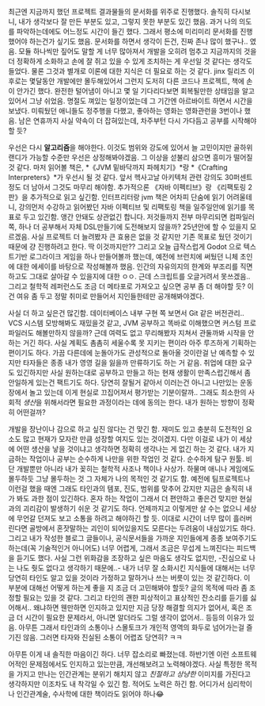 최근엔 지금까지 했던 프로젝트 결과물들의 문서화를 위주로 진행했다. 솔직히 다시보니, 내가 생각보다 잘 만든 부분도 있고, 그렇지 못한 부분도 있긴 했음. 과거 나의 의도를 파악하는데에도 어느정도 시간이 들긴 했다. 그래서 평소에 미리미리 문서화를 진행했어야 하는건가 싶기도 했음. 문서화를 하면서 생각이 든건, 진짜 존나 많이 했구나.. 였음. 모듈 하나씩만 짚어도 말할 게 너무 많아져서 개발을 오히려 멈추고 지금까지의 것을 더 정확하게 소화하고 손에 잘 쥐고 있을 수 있게 조치하는 게 우선일 것 같다는 생각도 들었다. 물론 그것과 별개로 이론에 대한 지식은 더 필요로 하는 것 같다. jinx 릴리즈 이후로는 몇달동안 개발에만 몰두해있어서 그런지 도저히 다른 코드나 프로젝트, 책에 손이 안가긴 했다. 완전한 털어냄이 아니고 몇 일 기다리다보면 회복될만한 상태임을 알고 있어서 그냥 쉬었음. 명절도 껴있는 일정이었는데 그 기간엔 아르바이트 하면서 시간을 보냈다. 미뤄뒀던 애니들도 정주행을 다했고, 좋아하는 영화는 영화관런을 3번이나 했음. 남은 연휴까지 사실 약속이 더 잡혀있는데, 차주부턴 다시 가다듬고 공부를 시작해야 할 듯?

 우선은 다시 **알고리즘**을 해야한다. 이것도 범위와 강도에 있어서 늘 고민이지만 골하위랜디가 가능할 수준만 우선은 상정해봐야겠음. 그 이상을 섣불리 삼으면 흥미가 떨어질 것 같다. 마저 읽어볼 책은, *《JVM 밑바닥까지 파헤치기》*랑 *《Crafting Interpreters》*가 우선시 될 것 같다. 앞서 헥사고날 아키텍처 관련 강의도 30퍼센트정도 더 남아서 그것도 마무리 해야함. 추가적으론 《자바 이펙티브》랑 《리팩토링 2판》을 추가적으로 읽고 싶긴함. 인터프리터랑 jvm 책은 어차피 단숨에 읽기 어려울테니, 강의먼저 수강하고 읽어봤던 자바 이펙티브 및 리팩토링 책을 일주일안에 읽기를 목표로 두고 있긴함. 앵간 안돼도 상관없긴 합니다. 저것들까지 전부 마무리되면 컴파일러 쪽, 하나 더 공부해서 자체 DSL만들기에 도전해보지 않을까? 25년안에 할 수 있을지 모르겠음. 사실 프로젝트 더 늘려봤자 큰 효용은 없을 것 같지만 기존 목표로 뒀던 것이기 때문에 걍 진행하려고 한다. 딱 이것까지만?? 그리고 오늘 급작스럽게 Godot 으로 텍스트기반 로그라이크 게임을 하나 만들어볼까 했는데, 예전에 브런치에 써뒀던 니체 초인에 대한 에세이를 바탕으로 작성해볼까 했음. 인간의 자유의지의 한계와 부조리를 직면하고도 그대로 살아갈 수 있을지에 대한 ㅇㅇ. 근데 스크립트를 오글거려서 못쓰겠음.. 그리고 철학적 레퍼런스도 조금 더 메타포로 가져오고 싶으면 공부 좀 더 해야할 듯? 이건 여유 좀 두고 정말 취미로 만들어서 지인들한테만 공개해봐야겠다.

 사실 더 하고 싶은건 많긴함. 데이터베이스 내부 구현 쪽 보면서 Git 같은 버전관리.. VCS 시스템 모방해봐도 재밌을것 같고, JVM 공부하고 똑바로 이해했으면 커스텀 프로파일러도 해볼만하지 않을까? 근데 여력도 없고 무리해봤자 지쳐서 관둘까봐 시작을 안하는 거긴 하다. 사실 계획도 촘촘히 세울수록 못 지키는 편이라 아주 루즈하게 기획하는 편이기도 하다. 가끔 다른데에 눈돌아가도 관성적으로 돌아올 것이란걸 난 예측할 수 있지만 타자들은 종종 내가 영영 길을 잃을까 만류하기도 하는 거 같음. 취업에 대한 요구도 있긴하지만 사실 원하는대로 공부하고 만들고 하는 현재 생활이 만족스럽긴해서 좀 안일하게 있는건 팩트기도 하다. 당연히 잘될거 같아서 이러는건 아니고 나만있는 운동장에서 놀고 있는데 이게 현실로 끄집어져서 평가받는 기분이랄까.. 그래도 최소한의 사회적 *생산*을 위해서라면 필요한 과정이라는 데에 동의는 한다. 내가 원하는 방향이 정확히 어떤걸까?

 개발을 장난이나 감으로 하고 싶진 않다는 건 맞긴 함. 재미도 있고 충분히 도전적인 요소도 많고 현재가 모자란 만큼 성장할 여지도 있는 것이겠지. 다만 이걸로 내가 이 세상에 어떤 생산을 낳을 것이냐고 생각하면 정확히 생각나는 게 없긴 하는 것 같다. 내가 지금하는 작업이나 공부는 순수하게 나만을 위한 작업인 것 같다. 순수하게 탐구 원툴. 비단 개발뿐만 아니라 내가 꽂히는 철학적 사조나 책이나 사상가. 하물며 애니나 게임에도 몰두하듯 그냥 몰두하는 것 그 자체가 나의 목적인 것 같기도 함. 예전에 팀프로젝트나 이런걸 했을 때엔 그래도 타인과의 템포, 진도, 범위를 맞추어 갔지만 지금은 솔직히 내가 봐도 과한 점이 있긴하다. 혼자 하는 작업이 그래서 더 편안하고 좋은건 맞지만 현실과의 괴리감이 발생하기 쉬운 것 같기도 하다. 언제까지고 이렇게만 살 수는 없으니 세상에 무언갈 던져도 보고 소통을 하려고 해야하긴 할 듯. 이대로 시간이 너무 많이 흘러버린다면 골방에서 혼잣말하는 괴인이 되어있을지도 모른다는 두려움이 내심있기도 하다. 그리고 내가 작성한 블로그 글들이나, 공식문서들을 가까운 지인들에게 종종 보여주기도 하는데(꼭 기술적인거 아니어도) 너무 어렵게, 그래서 조금은 무섭게 느껴진다는 피드백을 듣기도 했다. 사실 그런 위화감을 조장하고 싶은 마음도 생각도 없지만, -진심으로 나는 나도 줫도 없다고 생각하기 때문에..- 내가 너무 잘 소화시킨 지식들에 대해서는 너무 당연히 타인도 알고 있을 것이라 가정하고 말하거나 쓰는 버릇이 있는 것 같긴하다. 이 부분에 대해선 어떻게 하는게 좋을 지 조금 더 고민해봐야 할듯? 글의 목적에 따라 좀 조정할 필요는 있을 것 같다. 그리고 타인의 괜한 피상적이고 표상적인 잔소리를 듣기를 싫어해서.. 왜냐하면 웬만하면 인지하고 있지만 지금 당장 해결할 의지가 없어서, 혹은 조금 더 시간이 필요한 문제라서, 아니면 알더라도 그럴 생각이 없어서.. 등등의 이유가 있음. 아무튼 그래서 타인과의 소통이나 스몰토크가 개인적 영역의 화두로 넘어가는걸 즐기진 않음. 그러면 타자와 진실된 소통이 어렵죠 당연히? ㅋㅋ

 아무튼 이게 내 솔직한 마음이긴 하다. 너무 잡소리로 빠졌는데. 하반기엔 이런 소프트웨어적인 문제점에서도 인지하고 있는만큼, 개선해보려고 노력해야겠다. 사실 특정한 목적을 가지고 만나는 인간관계는 분위기 해치지 않고 *친절하고 상냥한* 이미지를 가진다고 생각하지만 이조차도 내 착각일 수 있긴 함. 적어도 노력은 하긴 함. 어디가서 심리학이나 인간관계술, 수사학에 대한 책이라도 읽어야 하나😂
